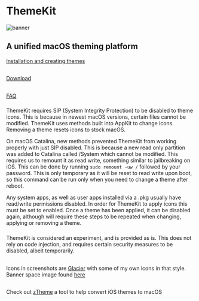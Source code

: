 # ThemeKit

![banner](https://github.com/MTACS/ThemeKit/blob/master/images/macbook.png)

## A unified macOS theming platform

[Installation and creating themes](https://github.com/MTACS/ThemeKit/wiki)

##

[Download](https://github.com/MTACS/ThemeKit/releases/download/v1.0/ThemeKit.zip)

##

[FAQ](https://github.com/MTACS/ThemeKit/wiki/FAQ)

###

ThemeKit requires SIP (System Integrity Protection) to be disabled to theme icons. This is because in newest macOS versions, certain files cannot be modified. ThemeKit uses methods built into AppKit to change icons. Removing a theme resets icons to stock macOS. 

On macOS Catalina, new methods prevented ThemeKit from working properly with just SIP disabled. This is because a new read only partition was added to Catalina called /System which cannot be modified. This requires us to remount it as read write, something similar to jailbreaking on iOS. This can be done by running ```sudo remount -uw /``` followed by your password. This is only temporary as it will be reset to read write upon boot, so this command can be run only when you need to change a theme after reboot. 

Any system apps, as well as user apps installed via a .pkg usually have read/write permissions disabled. In order for ThemeKit to apply icons this must be set to enabled. Once a theme has been applied, it can be disabled again, although will require these steps to be repeated when changing, applying or removing a theme. 

###

ThemeKit is considered an experiment, and is provided as is. This does not rely on code injection, and requires certain security measures to be disabled, albeit temporarily. 

##

Icons in screenshots are [Glacier](https://glaciericons.com/) with some of my own icons in that style. Banner space image found [here](https://www.spacetelescope.org/images/heic1105a/)

##

Check out [zTheme](https://github.com/JosephShenton/zTheme) a tool to help convert iOS themes to macOS
